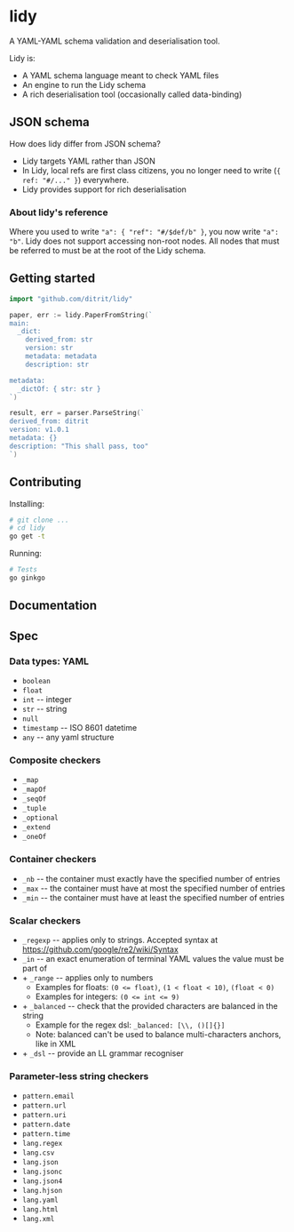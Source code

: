 # lidy

A YAML-YAML schema validation and deserialisation tool.

Lidy is:

- A YAML schema language meant to check YAML files
- An engine to run the Lidy schema
- A rich deserialisation tool (occasionally called data-binding)

## JSON schema

How does lidy differ from JSON schema?

- Lidy targets YAML rather than JSON
- In Lidy, local refs are first class citizens, you no longer need to write (`{ ref: "#/..." }`) everywhere.
- Lidy provides support for rich deserialisation

### About lidy's reference

Where you used to write `"a": { "ref": "#/$def/b" }`, you now write `"a": "b"`. Lidy does not support accessing non-root nodes. All nodes that must be referred to must be at the root of the Lidy schema.

## Getting started

```go
import "github.com/ditrit/lidy"

paper, err := lidy.PaperFromString(`
main:
  _dict:
    derived_from: str
    version: str
    metadata: metadata
    description: str

metadata:
  _dictOf: { str: str }
`)

result, err = parser.ParseString(`
derived_from: ditrit
version: v1.0.1
metadata: {}
description: "This shall pass, too"
`)
```

## Contributing

Installing:

```sh
# git clone ...
# cd lidy
go get -t
```

Running:

```sh
# Tests
go ginkgo
```

## Documentation

## Spec

### Data types: YAML

- `boolean`
- `float`
- `int` -- integer
- `str` -- string
- `null`
- `timestamp` -- ISO 8601 datetime
- `any` -- any yaml structure

### Composite checkers

- `_map`
- `_mapOf`
- `_seqOf`
- `_tuple`
- `_optional`
- `_extend`
- `_oneOf`

### Container checkers

- `_nb` -- the container must exactly have the specified number of entries
- `_max` -- the container must have at most the specified number of entries
- `_min` -- the container must have at least the specified number of entries

### Scalar checkers

- `_regexp` -- applies only to strings. Accepted syntax at https://github.com/google/re2/wiki/Syntax
- `_in` -- an exact enumeration of terminal YAML values the value must be part of
- \+ `_range` -- applies only to numbers
  - Examples for floats: `(0 <= float)`, `(1 < float < 10)`, `(float < 0)`
  - Examples for integers: `(0 <= int <= 9)`
- \+ `_balanced` -- check that the provided characters are balanced in the string
  - Example for the regex dsl: `_balanced: [\\, ()[]{}]`
  - Note: balanced can't be used to balance multi-characters anchors, like in XML
- \+ `_dsl` -- provide an LL grammar recogniser

### Parameter-less string checkers

- `pattern.email`
- `pattern.url`
- `pattern.uri`
- `pattern.date`
- `pattern.time`
- `lang.regex`
- `lang.csv`
- `lang.json`
- `lang.jsonc`
- `lang.json4`
- `lang.hjson`
- `lang.yaml`
- `lang.html`
- `lang.xml`
